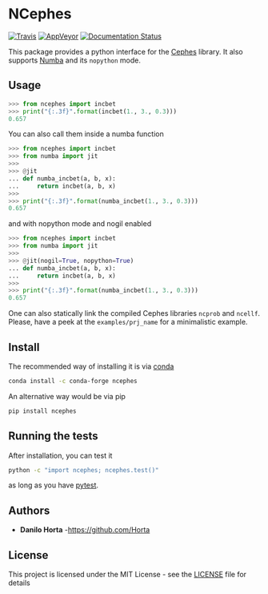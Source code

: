 # NCephes

[![Travis](https://img.shields.io/travis/com/limix/ncephes.svg?style=flat-square&label=linux%20%2F%20macos%20build)](https://travis-ci.com/limix/ncephes)
[![AppVeyor](https://img.shields.io/appveyor/ci/Horta/ncephes.svg?style=flat-square&label=windows%20build)](https://ci.appveyor.com/project/Horta/ncephes)
[![Documentation
Status](https://readthedocs.org/projects/ncephes/badge/?style=flat-square&version=latest)](https://ncephes.readthedocs.io/)

This package provides a python interface for the
[Cephes](http://www.netlib.org/cephes/) library. It also supports
[Numba](http://numba.pydata.org) and its `nopython` mode.

## Usage

```python
>>> from ncephes import incbet
>>> print("{:.3f}".format(incbet(1., 3., 0.3)))
0.657
```

You can also call them inside a numba function

```python
>>> from ncephes import incbet
>>> from numba import jit
>>>
>>> @jit
... def numba_incbet(a, b, x):
...     return incbet(a, b, x)
>>>
>>> print("{:.3f}".format(numba_incbet(1., 3., 0.3)))
0.657
```

and with nopython mode and nogil enabled

```python
>>> from ncephes import incbet
>>> from numba import jit
>>>
>>> @jit(nogil=True, nopython=True)
... def numba_incbet(a, b, x):
...     return incbet(a, b, x)
>>>
>>> print("{:.3f}".format(numba_incbet(1., 3., 0.3)))
0.657
```

One can also statically link the compiled Cephes libraries `ncprob` and
`ncellf`. Please, have a peek at the `examples/prj_name` for a
minimalistic example.

## Install

The recommended way of installing it is via
[conda](http://conda.pydata.org/docs/index.html)

```bash
conda install -c conda-forge ncephes
```

An alternative way would be via pip

```bash
pip install ncephes
```

## Running the tests

After installation, you can test it

```bash
python -c "import ncephes; ncephes.test()"
```

as long as you have [pytest](http://docs.pytest.org/en/latest/).

## Authors

  - **Danilo Horta** -<https://github.com/Horta>

## License

This project is licensed under the MIT License - see the
[LICENSE](LICENSE) file for details
